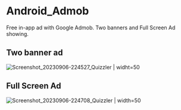 # Android_Admob
Free in-app ad with Google Admob. Two banners and Full Screen Ad showing. 


## Two banner ad

![Screenshot_20230906-224527_Quizzler](https://github.com/asifichy/Android_Admob/assets/68398397/6cb9708d-f561-48c1-9a27-16c0f34a3ca0) | widht=50





## Full Screen Ad

![Screenshot_20230906-224708_Quizzler](https://github.com/asifichy/Android_Admob/assets/68398397/813370ec-4ed0-40b7-af61-37dc030e7683) | width=50


